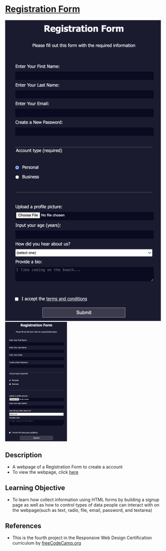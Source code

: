 # [Registration Form](https://vincentz-42.github.io/freecodecamp/RegistrationForm/)
[![Registration Form](registrationform.png)](#)
<img src="registrationform.png" alt="Registration Form" width="200">

## Description
* A webpage of a Registration Form to create a account 
* To view the webpage, click [here](https://vincentz-42.github.io/freecodecamp/RegistrationForm/)


## Learning Objective
* To learn how collect information using HTML forms by building a signup page as well as how to control types of data people can interact with on the webpage(such as text, radio, file, email, password, and textarea)

## References
* This is the fourth project in the Responsive Web Design Certification curriculum by [freeCodeCamp.org](freeCodeCamp.org)